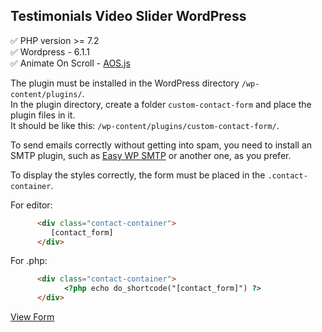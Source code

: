 ## Testimonials Video Slider WordPress

:white_check_mark: PHP version >= 7.2    
:white_check_mark: Wordpress - 6.1.1   
:white_check_mark: Animate On Scroll - [AOS.js](https://michalsnik.github.io/aos/)    

The plugin must be installed in the WordPress directory `/wp-content/plugins/`.    
In the plugin directory, create a folder `custom-contact-form` and place the plugin files in it.    
It should be like this: `/wp-content/plugins/custom-contact-form/`.   

To send emails correctly without getting into spam, you need to install an SMTP plugin, such as [Easy WP SMTP](https://uk.wordpress.org/plugins/easy-wp-smtp/)  or another one, as you prefer.

To display the styles correctly, the form must be placed in the `.contact-container`.   

For editor:    
```html
      <div class="contact-container">
         [contact_form]
      </div>
```
   
For .php:    

```html
      <div class="contact-container">
            <?php echo do_shortcode("[contact_form]") ?>
      </div>
```

[View Form](https://nastmobile.com/web-test/plugin-example-custom-contact-form/)
